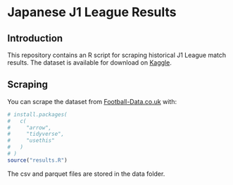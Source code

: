 # Japanese J1 League Results

## Introduction

This repository contains an R script for scraping historical J1 League match results. The dataset is available for download on [Kaggle](https://www.kaggle.com/irkaal/japanese-j1-league).

## Scraping

You can scrape the dataset from
[Football-Data.co.uk](https://football-data.co.uk) with:

```r
# install.packages(
#   c(
#     "arrow",
#     "tidyverse",
#     "usethis"
#   )
# )
source("results.R")
```

The csv and parquet files are stored in the data folder.
